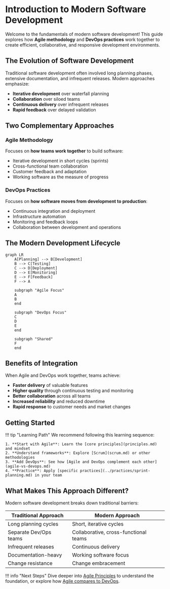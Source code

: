 # Introduction to Modern Software Development

Welcome to the fundamentals of modern software development! This guide explores how **Agile methodology** and **DevOps practices** work together to create efficient, collaborative, and responsive development environments.

## The Evolution of Software Development

Traditional software development often involved long planning phases, extensive documentation, and infrequent releases. Modern approaches emphasize:

- **Iterative development** over waterfall planning
- **Collaboration** over siloed teams
- **Continuous delivery** over infrequent releases
- **Rapid feedback** over delayed validation

## Two Complementary Approaches

### Agile Methodology
Focuses on **how teams work together** to build software:
- Iterative development in short cycles (sprints)
- Cross-functional team collaboration
- Customer feedback and adaptation
- Working software as the measure of progress

### DevOps Practices
Focuses on **how software moves from development to production**:
- Continuous integration and deployment
- Infrastructure automation
- Monitoring and feedback loops
- Collaboration between development and operations

## The Modern Development Lifecycle

```mermaid
graph LR
    A[Planning] --> B[Development]
    B --> C[Testing]
    C --> D[Deployment]
    D --> E[Monitoring]
    E --> F[Feedback]
    F --> A
    
    subgraph "Agile Focus"
    A
    B
    end
    
    subgraph "DevOps Focus"
    C
    D
    E
    end
    
    subgraph "Shared"
    F
    end
```

## Benefits of Integration

When Agile and DevOps work together, teams achieve:

- **Faster delivery** of valuable features
- **Higher quality** through continuous testing and monitoring
- **Better collaboration** across all teams
- **Increased reliability** and reduced downtime
- **Rapid response** to customer needs and market changes

## Getting Started

!!! tip "Learning Path"
    We recommend following this learning sequence:
    
    1. **Start with Agile**: Learn the [core principles](principles.md) and mindset
    2. **Understand frameworks**: Explore [Scrum](scrum.md) or other methodologies
    3. **Add DevOps**: See how [Agile and DevOps complement each other](agile-vs-devops.md)
    4. **Practice**: Apply [specific practices](../practices/sprint-planning.md) in your team

## What Makes This Approach Different?

Modern software development breaks down traditional barriers:

| Traditional Approach | Modern Approach |
|---------------------|-----------------|
| Long planning cycles | Short, iterative cycles |
| Separate Dev/Ops teams | Collaborative, cross-functional teams |
| Infrequent releases | Continuous delivery |
| Documentation-heavy | Working software focus |
| Change resistance | Change embracement |

!!! info "Next Steps"
    Dive deeper into [Agile Principles](principles.md) to understand the foundation, or explore how [Agile compares to DevOps](agile-vs-devops.md).
